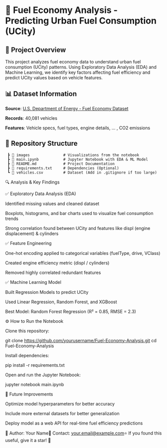 # 🚀 Fuel Economy Analysis - Predicting Urban Fuel Consumption (UCity)

## 📌 Project Overview

This project analyzes fuel economy data to understand urban fuel consumption (UCity) patterns. Using Exploratory Data Analysis (EDA) and Machine Learning, we identify key factors affecting fuel efficiency and predict UCity values based on vehicle features.

## 📊 Dataset Information

**Source**: [U.S. Department of Energy - Fuel Economy Dataset](https://www.fueleconomy.gov/)

**Records**: 40,081 vehicles

**Features**: Vehicle specs, fuel types, engine details, ... , CO2 emissions

## 📂 Repository Structure

```📦 Fuel-Economy-Analysis
 ┣ 📂 images               # Visualizations from the notebook
 ┣ 📜 main.ipynb           # Jupyter Notebook with EDA & ML Model
 ┣ 📜 README.md            # Project Documentation
 ┣ 📜 requirements.txt     # Dependencies (Optional)
 ┗ 📜 vehicles.csv         # Dataset (Add in .gitignore if too large)
```

🔍 Analysis & Key Findings

✅ Exploratory Data Analysis (EDA)

Identified missing values and cleaned dataset

Boxplots, histograms, and bar charts used to visualize fuel consumption trends

Strong correlation found between UCity and features like displ (engine displacement) & cylinders




✅ Feature Engineering

One-hot encoding applied to categorical variables (fuelType, drive, VClass)

Created engine efficiency metric (displ / cylinders)

Removed highly correlated redundant features

✅ Machine Learning Model

Built Regression Models to predict UCity

Used Linear Regression, Random Forest, and XGBoost

Best Model: Random Forest Regression (R² = 0.85, RMSE = 2.3)

⚙️ How to Run the Notebook

Clone this repository:

git clone https://github.com/yourusername/Fuel-Economy-Analysis.git
cd Fuel-Economy-Analysis

Install dependencies:

pip install -r requirements.txt

Open and run the Jupyter Notebook:

jupyter notebook main.ipynb

🔮 Future Improvements

Optimize model hyperparameters for better accuracy

Include more external datasets for better generalization

Deploy model as a web API for real-time fuel efficiency predictions

📌 Author: Your Name📧 Contact: your.email@example.com⭐ If you found this useful, give it a star! 🌟
